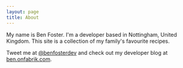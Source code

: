 ```yaml
---
layout: page
title: About
---
```


My name is Ben Foster. I'm a developer based in Nottingham, United Kingdom. This site is a collection of my family's favourite recipes.

Tweet me at [@benfosterdev](http://twitter.com/benfosterdev) and check out my developer blog at [ben.onfabrik.com](http://ben.onfabrik.com).